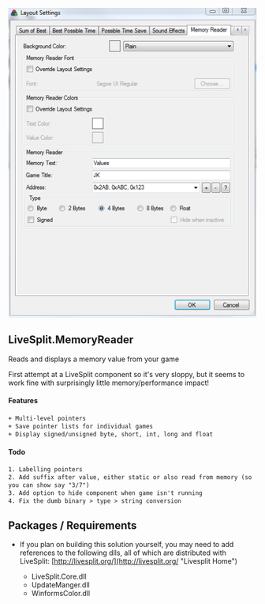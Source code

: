 <p align="center">
  <img src="https://raw.githubusercontent.com/OCircles/LiveSplit.MemoryReader/master/screenshot.png" alt="Memory Reader"/>
</p>

## LiveSplit.MemoryReader
Reads and displays a memory value from your game

First attempt at a LiveSplit component so it's very sloppy, but it seems to work fine with surprisingly little memory/performance impact!


#### Features
	
	+ Multi-level pointers
	+ Save pointer lists for individual games
	+ Display signed/unsigned byte, short, int, long and float

#### Todo

	1. Labelling pointers
	2. Add suffix after value, either static or also read from memory (so you can show say "3/7")
	3. Add option to hide component when game isn't running
	4. Fix the dumb binary > type > string conversion

## Packages / Requirements

- If you plan on building this solution yourself, you may need to add references to the following dlls, all of which are distributed with LiveSplit: [http://livesplit.org/](http://livesplit.org/ "Livesplit Home")

	+ LiveSplit.Core.dll
	+ UpdateManger.dll
	+ WinformsColor.dll
